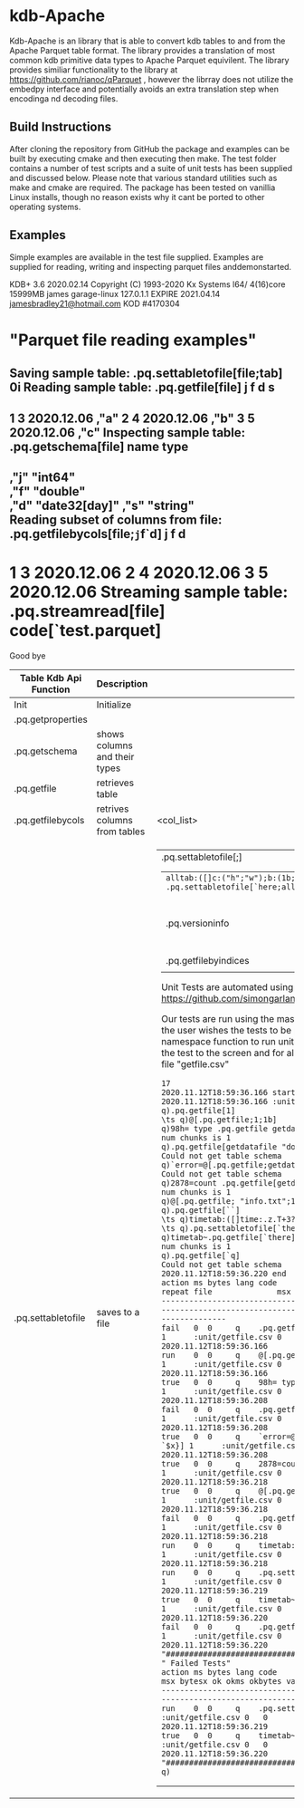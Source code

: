 # kdb-Apache

Kdb-Apache is an library that is able to convert kdb tables to and from the Apache Parquet table format. The library provides a translation of most common kdb primitive data types to Apache Parquet equivilent. The library provides similiar functionality to the library at https://github.com/rianoc/qParquet
, however the librray does not utilize the embedpy interface and potentially avoids an extra translation step when encodinga nd decoding files.

## Build Instructions

After cloning the repository from GitHub the package and examples can be built by executing cmake and then executing then make. The test folder contains a number of test scripts and a suite of unit tests has been supplied and discussed below. Please note that various standard utilities such as make and cmake are required. The package has been tested on vanillia Linux installs, though no reason exists why it cant be ported to other operating systems. 

## Examples
Simple examples are available in the test file supplied. Examples are supplied for reading, writing and inspecting parquet files anddemonstarted.

KDB+ 3.6 2020.02.14 Copyright (C) 1993-2020 Kx Systems
l64/ 4(16)core 15999MB james garage-linux 127.0.1.1 EXPIRE 2021.04.14 jamesbradley21@hotmail.com KOD #4170304

"Parquet file reading examples"
============================================
Saving sample table: .pq.settabletofile[file;tab]
0i
Reading sample table: .pq.getfile[file]
j f d          s   
-------------------
1 3 2020.12.06 ,"a"
2 4 2020.12.06 ,"b"
3 5 2020.12.06 ,"c"
Inspecting sample table: .pq.getschema[file]
name type         
------------------
,"j" "int64"      
,"f" "double"     
,"d" "date32[day]"
,"s" "string"     
Reading subset of columns from file: .pq.getfilebycols[file;`j`f`d]
j f d         
--------------
1 3 2020.12.06
2 4 2020.12.06
3 5 2020.12.06
Streaming sample table: .pq.streamread[file]
code[`test.parquet]
============================================
 Good bye 






| Table Kdb Api Function | Description                   | Arguments            | Usage                                    | Example Usage                                                            |
|------------------------|-------------------------------|----------------------|------------------------------------------|--------------------------------------------------------------------------|
| Init                   | Initialize                    |                      |                                          |                                                                          |
| .pq.getproperties      |                               |                      |                                          |                                                                          |
| .pq.getschema          | shows columns and their types | <filepath>           | .pq.getschema[<filepath>]                | .pq.getschema[`$"tests/testdata/simple_example.parquet"]                 |
| .pq.getfile            | retrieves table               | <filepath>           | .pq.getfile[<filepath>]                  | .pq.getfile[`$"tests/testdata/simple_example.parquet"]                   |
| .pq.getfilebycols      | retrives columns from tables  | <filepath><col_list> | .pq.getfilebycols[<filepath>;<col_list>] | .pq.getfilebycols[getdatafile "simple_example.parquet";`one`two]         |
| .pq.settabletofile     | saves to a file               | <filepath><table>    | .pq.settabletofile[<filepath>;<table>]   | ```alltab:([]c:("h";"w");b:(1b;0b))  .pq.settabletofile[`here;alltab]``` |
| .pq.versioninfo        | shows build version and date  | no arguments         |                                          | .pq.versioninfo[]                                                        |
| .pq.getfilebyindices   |                               |                      |                                          |                                                                          |
|                        |                               |                      |                                          |                                                                          |

Unit Tests are automated using the K4unit testing library from KX
https://github.com/simongarland/k4unit

Our tests are run using the master.q file which has 2 flags to indicate whether the user wishes the tests to be printed to the screen or not and which .pq namespace function to run unit tests for. The default is verbose:2 which prints the test to the screen and for all the tests to be run. 
q master.q -verbose "2" -file "getfile.csv"


```
17
2020.11.12T18:59:36.166 start
2020.11.12T18:59:36.166 :unit/getfile.csv 12 test(s)
q).pq.getfile[1]
\ts q)@[.pq.getfile;1;1b]
q)98h= type .pq.getfile getdatafile "test2.parquet"
num chunks is 1
q).pq.getfile[getdatafile "doesntexist"]
Could not get table schema
q)`error=@[.pq.getfile;getdatafile "doesntexist";{[x] `$x}]
Could not get table schema
q)2878=count .pq.getfile[getdatafile "test2.parquet"]
num chunks is 1
q)@[.pq.getfile; "info.txt";1b]
q).pq.getfile[``]
\ts q)timetab:([]time:.z.T+3?10;int: 1 2 3)
\ts q).pq.settabletofile[`there;timetab]
q)timetab~.pq.getfile[`there]
num chunks is 1
q).pq.getfile[`q]
Could not get table schema
2020.11.12T18:59:36.220 end
action ms bytes lang code                                                      repeat file              msx bytesx ok okms okbytes valid timestamp
----------------------------------------------------------------------------------------------------------------------------------------------------------------
fail   0  0     q    .pq.getfile[1]                                            1      :unit/getfile.csv 0   0      1  1    1       1     2020.11.12T18:59:36.166
run    0  0     q    @[.pq.getfile;1;1b]                                       1      :unit/getfile.csv 0   1024   1  1    1       1     2020.11.12T18:59:36.166
true   0  0     q    98h= type .pq.getfile getdatafile "test2.parquet"         1      :unit/getfile.csv 0   0      1  1    1       1     2020.11.12T18:59:36.208
fail   0  0     q    .pq.getfile[getdatafile "doesntexist"]                    1      :unit/getfile.csv 0   0      1  1    1       1     2020.11.12T18:59:36.208
true   0  0     q    `error=@[.pq.getfile;getdatafile "doesntexist";{[x] `$x}] 1      :unit/getfile.csv 0   0      1  1    1       1     2020.11.12T18:59:36.208
true   0  0     q    2878=count .pq.getfile[getdatafile "test2.parquet"]       1      :unit/getfile.csv 0   0      1  1    1       1     2020.11.12T18:59:36.218
true   0  0     q    @[.pq.getfile; "info.txt";1b]                             1      :unit/getfile.csv 0   0      1  1    1       1     2020.11.12T18:59:36.218
fail   0  0     q    .pq.getfile[``]                                           1      :unit/getfile.csv 0   0      1  1    1       1     2020.11.12T18:59:36.218
run    0  0     q    timetab:([]time:.z.T+3?10;int: 1 2 3)                     1      :unit/getfile.csv 0   2368   1  1    1       1     2020.11.12T18:59:36.218
run    0  0     q    .pq.settabletofile[`there;timetab]                        1      :unit/getfile.csv 0   0      0  1    1       0     2020.11.12T18:59:36.219
true   0  0     q    timetab~.pq.getfile[`there]                               1      :unit/getfile.csv 0   0      0  1    1       1     2020.11.12T18:59:36.220
fail   0  0     q    .pq.getfile[`q]                                           1      :unit/getfile.csv 0   0      1  1    1       1     2020.11.12T18:59:36.220
"#####################################"
" Failed Tests"
action ms bytes lang code                               repeat file              msx bytesx ok okms okbytes valid timestamp
-----------------------------------------------------------------------------------------------------------------------------------------
run    0  0     q    .pq.settabletofile[`there;timetab] 1      :unit/getfile.csv 0   0      0  1    1       0     2020.11.12T18:59:36.219
true   0  0     q    timetab~.pq.getfile[`there]        1      :unit/getfile.csv 0   0      0  1    1       1     2020.11.12T18:59:36.220
"#####################################"
q)
```
